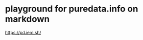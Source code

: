 playground for puredata.info on markdown
========================================

https://pd.iem.sh/
